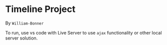 # Timeline Project
By `William-Bonner`

To run, use vs code with Live Server to use `ajax` functionality or other local server solution.
